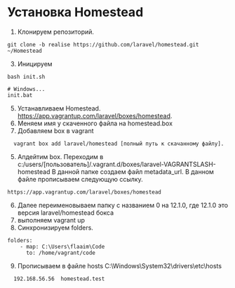 # Установка Homestead
1. Клонируем репозиторий.
```
git clone -b realise https://github.com/laravel/homestead.git ~/Homestead
```
3. Иницируем
```
bash init.sh
 
# Windows...
init.bat
```
5. Устанавливаем Homestead. https://app.vagrantup.com/laravel/boxes/homestead.
6. Меняем имя у скаченного файла на homestead.box
7. Добавляем box в vagrant
```
  vagrant box add laravel/homestead [полный путь к скачанному файлу].
```
5. Апдейтим box. Переходим в c:/users/[пользователь]/.vagrant.d/boxes/laravel-VAGRANTSLASH-homestead В данной папке создаем файл metadata_url. В данном файле прописываем следующую ссылку.
```
https://app.vagrantup.com/laravel/boxes/homestead 
```
6. Далее переименовываем папку с названием 0 на 12.1.0, где 12.1.0 это версия laravel/homestead бокса
7. выполняем vagrant up
8. Синхронизируем folders. 
```
folders:
    - map: C:\Users\flaaim\Code
      to: /home/vagrant/code
```
9. Прописываем в файле hosts C:\Windows\System32\drivers\etc\hosts
```
  192.168.56.56  homestead.test
```
